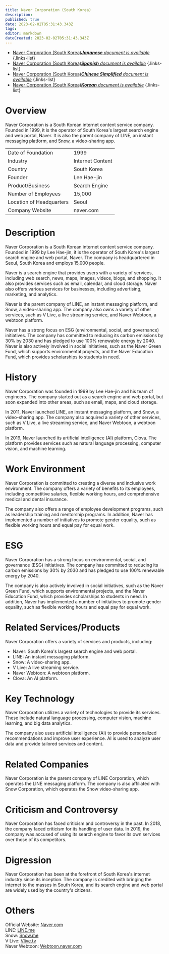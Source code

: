 ```yaml
---
title: Naver Corporation (South Korea)
description: 
published: true
date: 2023-02-02T05:31:43.343Z
tags: 
editor: markdown
dateCreated: 2023-02-02T05:31:43.343Z
---
```


- [Naver Corporation (South Korea)***Japanese** document is available*](/ja/Knowledge-base/Dictionary/Company/naver-corporation-south-korea)
{.links-list}
- [Naver Corporation (South Korea)***Spanish** document is available*](/es/Knowledge-base/Dictionary/Company/naver-corporation-south-korea)
{.links-list}
- [Naver Corporation (South Korea)***Chinese Simplified** document is available*](/zh/Knowledge-base/Dictionary/Company/naver-corporation-south-korea)
{.links-list}
- [Naver Corporation (South Korea)***Korean** document is available*](/ko/Knowledge-base/Dictionary/Company/naver-corporation-south-korea)
{.links-list}


# Overview

Naver Corporation is a South Korean internet content service company. Founded in 1999, it is the operator of South Korea's largest search engine and web portal, Naver. It is also the parent company of LINE, an instant messaging platform, and Snow, a video-sharing app.

|                                 |                  |
|---------------------------------|------------------|
| Date of Foundation              | 1999             |
| Industry                        | Internet Content |
| Country                         | South Korea      |
| Founder                         | Lee Hae-jin      |
| Product/Business                | Search Engine    |
| Number of Employees             | 15,000           |
| Location of Headquarters        | Seoul            |
| Company Website                 | naver.com        |

# Description

Naver Corporation is a South Korean internet content service company. Founded in 1999 by Lee Hae-jin, it is the operator of South Korea's largest search engine and web portal, Naver. The company is headquartered in Seoul, South Korea and employs 15,000 people.

Naver is a search engine that provides users with a variety of services, including web search, news, maps, images, videos, blogs, and shopping. It also provides services such as email, calendar, and cloud storage. Naver also offers various services for businesses, including advertising, marketing, and analytics.

Naver is the parent company of LINE, an instant messaging platform, and Snow, a video-sharing app. The company also owns a variety of other services, such as V Live, a live streaming service, and Naver Webtoon, a webtoon platform.

Naver has a strong focus on ESG (environmental, social, and governance) initiatives. The company has committed to reducing its carbon emissions by 30% by 2030 and has pledged to use 100% renewable energy by 2040. Naver is also actively involved in social initiatives, such as the Naver Green Fund, which supports environmental projects, and the Naver Education Fund, which provides scholarships to students in need.

# History

Naver Corporation was founded in 1999 by Lee Hae-jin and his team of engineers. The company started out as a search engine and web portal, but soon expanded into other areas, such as email, maps, and cloud storage.

In 2011, Naver launched LINE, an instant messaging platform, and Snow, a video-sharing app. The company also acquired a variety of other services, such as V Live, a live streaming service, and Naver Webtoon, a webtoon platform.

In 2019, Naver launched its artificial intelligence (AI) platform, Clova. The platform provides services such as natural language processing, computer vision, and machine learning.

# Work Environment

Naver Corporation is committed to creating a diverse and inclusive work environment. The company offers a variety of benefits to its employees, including competitive salaries, flexible working hours, and comprehensive medical and dental insurance.

The company also offers a range of employee development programs, such as leadership training and mentorship programs. In addition, Naver has implemented a number of initiatives to promote gender equality, such as flexible working hours and equal pay for equal work.

# ESG

Naver Corporation has a strong focus on environmental, social, and governance (ESG) initiatives. The company has committed to reducing its carbon emissions by 30% by 2030 and has pledged to use 100% renewable energy by 2040.

The company is also actively involved in social initiatives, such as the Naver Green Fund, which supports environmental projects, and the Naver Education Fund, which provides scholarships to students in need. In addition, Naver has implemented a number of initiatives to promote gender equality, such as flexible working hours and equal pay for equal work.

# Related Services/Products

Naver Corporation offers a variety of services and products, including:

- Naver: South Korea's largest search engine and web portal.
- LINE: An instant messaging platform.
- Snow: A video-sharing app.
- V Live: A live streaming service.
- Naver Webtoon: A webtoon platform.
- Clova: An AI platform.

# Key Technology

Naver Corporation utilizes a variety of technologies to provide its services. These include natural language processing, computer vision, machine learning, and big data analytics.

The company also uses artificial intelligence (AI) to provide personalized recommendations and improve user experience. AI is used to analyze user data and provide tailored services and content.

# Related Companies

Naver Corporation is the parent company of LINE Corporation, which operates the LINE messaging platform. The company is also affiliated with Snow Corporation, which operates the Snow video-sharing app.

# Criticism and Controversy

Naver Corporation has faced criticism and controversy in the past. In 2018, the company faced criticism for its handling of user data. In 2019, the company was accused of using its search engine to favor its own services over those of its competitors.

# Digression

Naver Corporation has been at the forefront of South Korea's internet industry since its inception. The company is credited with bringing the internet to the masses in South Korea, and its search engine and web portal are widely used by the country's citizens.

# Others

Official Website: [Naver.com](https://www.naver.com/)  
LINE: [LINE.me](https://line.me/)  
Snow: [Snow.me](https://snow.me/)  
V Live: [Vlive.tv](https://www.vlive.tv/)  
Naver Webtoon: [Webtoon.naver.com](https://www.webtoon.naver.com/)
